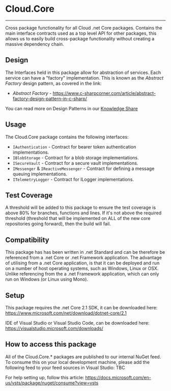 # **Cloud.Core** 
--------------

<div id="description">

Cross package functionality for all Cloud .net Core packages.  Contains the main interface contracts used as a top level API for other packages, this 
allows us to easily build cross-package functionality without creating a massive dependency chain.

</div>

## Design
The Interfaces held in this package allow for abstraction of services. Each service can have a "factory" implementation.  This is known as the 
_Abstract Factory_ design pattern, as covered in the link:  

- *Abstract Factory* - https://www.c-sharpcorner.com/article/abstract-factory-design-pattern-in-c-sharp/

You can read more on Design Patterns in our [Knowledge Share](https://ailimited.sharepoint.com/:f:/s/Engineering/EiNpbXiADjJCqPV1AA3Gu2ABh1Z1A3pxEmJU9joE59Vz-w?e=EFgFJ8)


## Usage
The Cloud.Core package contains the following interfaces:

- `IAuthentication` - Contract for bearer token authentication implementations.
- `IBlobStorage` - Contract for a blob storage implementations.
- `ISecureVault` - Contract for a secure vault implementations.
- `IMessenger` & `IReactiveMessenger` - Contract for defining a message queuing implementations.
- `ITelemetryLogger` - Contract for ILogger implementations.

## Test Coverage
A threshold will be added to this package to ensure the test coverage is above 80% for branches, functions and lines.  If it's not above the required threshold 
(threshold that will be implemented on ALL of the new core repositories going forward), then the build will fail.

## Compatibility
This package has has been written in .net Standard and can be therefore be referenced from a .net Core or .net Framework application. The advantage of utilising from a .net Core application, 
is that it can be deployed and run on a number of host operating systems, such as Windows, Linux or OSX.  Unlike referencing from the a .net Framework application, which can only run on 
Windows (or Linux using Mono).
 
## Setup
This package requires the .net Core 2.1 SDK, it can be downloaded here: 
https://www.microsoft.com/net/download/dotnet-core/2.1

IDE of Visual Studio or Visual Studio Code, can be downloaded here:
https://visualstudio.microsoft.com/downloads/

## How to access this package
All of the Cloud.Core.* packages are published to our internal NuGet feed.  To consume this on your local development machine, please add the following feed to your feed sources in Visual Studio:
TBC

For help setting up, follow this article: https://docs.microsoft.com/en-us/vsts/package/nuget/consume?view=vsts
